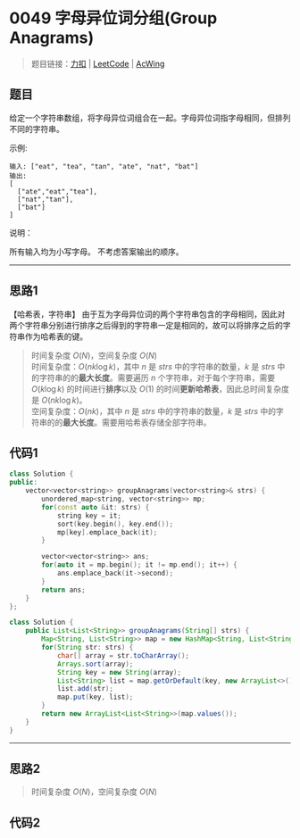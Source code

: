 # 0049 字母异位词分组(Group Anagrams)

> 题目链接：[力扣](https://leetcode-cn.com/problems/group-anagrams/) | [LeetCode](https://leetcode.com/problems/group-anagrams/) | [AcWing](3)

## 题目

给定一个字符串数组，将字母异位词组合在一起。字母异位词指字母相同，但排列不同的字符串。

示例:

```plain
输入: ["eat", "tea", "tan", "ate", "nat", "bat"]
输出:
[
  ["ate","eat","tea"],
  ["nat","tan"],
  ["bat"]
]
```

说明：

所有输入均为小写字母。
不考虑答案输出的顺序。

---

## 思路1

【哈希表，字符串】
由于互为字母异位词的两个字符串包含的字母相同，因此对两个字符串分别进行排序之后得到的字符串一定是相同的，故可以将排序之后的字符串作为哈希表的键。

> 时间复杂度 $O(N)$，空间复杂度 $O(N)$  
> 时间复杂度：$O(nk\log k)$，其中 $n$ 是 $\textit{strs}$ 中的字符串的数量，$k$ 是 $\textit{strs}$ 中的字符串的的**最大长度**。需要遍历 $n$ 个字符串，对于每个字符串，需要 $O(k \log k)$ 的时间进行**排序**以及 $O(1)$ 的时间**更新哈希表**，因此总时间复杂度是 $O(nk \log k)$。  
> 空间复杂度：$O(nk)$，其中 $n$ 是 $\textit{strs}$ 中的字符串的数量，$k$ 是 $\textit{strs}$ 中的字符串的的**最大长度**。需要用哈希表存储全部字符串。


## 代码1

```cpp
class Solution {
public:
    vector<vector<string>> groupAnagrams(vector<string>& strs) {
        unordered_map<string, vector<string>> mp;
        for(const auto &it: strs) {
            string key = it;
            sort(key.begin(), key.end());
            mp[key].emplace_back(it);
        }

        vector<vector<string>> ans;
        for(auto it = mp.begin(); it != mp.end(); it++) {
            ans.emplace_back(it->second);
        }
        return ans;
    }
};
```

```java
class Solution {
    public List<List<String>> groupAnagrams(String[] strs) {
        Map<String, List<String>> map = new HashMap<String, List<String>>();
        for(String str: strs) {
            char[] array = str.toCharArray();
            Arrays.sort(array);
            String key = new String(array);
            List<String> list = map.getOrDefault(key, new ArrayList<>());
            list.add(str);
            map.put(key, list);
        }
        return new ArrayList<List<String>>(map.values());
    }
}
```

---

## 思路2

> 时间复杂度 $O(N)$，空间复杂度 $O(N)$

## 代码2

```cpp

```
